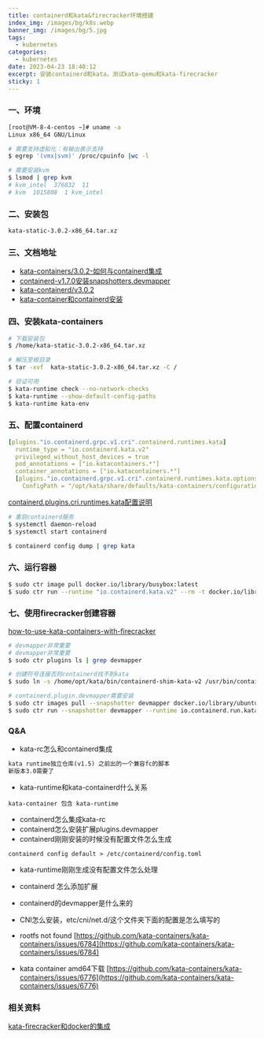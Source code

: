```yaml
---
title: containerd和kata&firecracker环境搭建
index_img: /images/bg/k8s.webp
banner_img: /images/bg/5.jpg
tags:
  - kubernetes
categories:
  - kubernetes
date: 2023-04-23 18:40:12
excerpt: 安装containerd和kata，测试kata-qemu和kata-firecracker
sticky: 1
---
```


### 一、环境

``` bash
[root@VM-8-4-centos ~]# uname -a
Linux x86_64 GNU/Linux

# 需要支持虚拟化：有输出表示支持
$ egrep '(vmx|svm)' /proc/cpuinfo |wc -l

# 需要安装kvm
$ lsmod | grep kvm
# kvm_intel  376832  11
# kvm  1015808  1 kvm_intel
```

### 二、安装包

``` txt
kata-static-3.0.2-x86_64.tar.xz
```

### 三、文档地址

- [kata-containers/3.0.2-如何与containerd集成](https://github.com/kata-containers/kata-containers/blob/3.0.2/docs/how-to/containerd-kata.md)
- [containerd-v1.7.0安装snapshotters.devmapper](https://github.com/containerd/containerd/blob/v1.7.0/docs/snapshotters/devmapper.md)
- [kata-containerd/v3.0.2](https://github.com/kata-containers/kata-containers/releases/tag/3.0.2)
- [kata-container和containerd安装](https://github.com/kata-containers/kata-containers/blob/main/docs/install/container-manager/containerd/containerd-install.md)


### 四、安装kata-containers

``` bash
# 下载安装包
$ /home/kata-static-3.0.2-x86_64.tar.xz

# 解压至根目录
$ tar -xvf  kata-static-3.0.2-x86_64.tar.xz -C /

# 验证可用
$ kata-runtime check --no-network-checks
$ kata-runtime --show-default-config-paths
$ kata-runtime kata-env
```

### 五、配置containerd

``` yml
[plugins."io.containerd.grpc.v1.cri".containerd.runtimes.kata]
  runtime_type = "io.containerd.kata.v2"
  privileged_without_host_devices = true
  pod_annotations = ["io.katacontainers.*"]
  container_annotations = ["io.katacontainers.*"]
  [plugins."io.containerd.grpc.v1.cri".containerd.runtimes.kata.options]
    ConfigPath = "/opt/kata/share/defaults/kata-containers/configuration.toml"
```
[containerd.plugins.cri.runtimes.kata配置说明](https://github.com/kata-containers/kata-containers/blob/main/docs/how-to/containerd-kata.md#kata-containers-as-a-runtimeclass)

``` bash
# 重启containerd服务
$ systemctl daemon-reload
$ systemctl start containerd 
```

``` bash 
$ containerd config dump | grep kata
```

### 六、运行容器

``` bash
$ sudo ctr image pull docker.io/library/busybox:latest
$ sudo ctr run --runtime "io.containerd.kata.v2" --rm -t docker.io/library/busybox:latest test-kata uname -r
```

### 七、使用firecracker创建容器


[how-to-use-kata-containers-with-firecracker](https://github.com/kata-containers/kata-containers/blob/3.0.2/docs/how-to/how-to-use-kata-containers-with-firecracker.md)

``` bash
# devmapper非常重要
# devmapper非常重要
$ sudo ctr plugins ls | grep devmapper

# 创建符号连接否则containerd找不到kata
$ sudo ln -s /home/opt/kata/bin/containerd-shim-kata-v2 /usr/bin/containerd-shim-kata-v2
```

``` bash
# containerd.plugin.devmapper需要安装
$ sudo ctr images pull --snapshotter devmapper docker.io/library/ubuntu:latest
$ sudo ctr run --snapshotter devmapper --runtime io.containerd.run.kata-fc.v2 -t --rm docker.io/library/ubuntu
```

### Q&A

- kata-rc怎么和containerd集成

``` txt
kata runtime独立仓库(v1.5) 之前出的一个兼容fc的脚本
新版本3.0需要了
```

- kata-runtime和kata-containerd什么关系

```
kata-container 包含 kata-runtime
```

- containerd怎么集成kata-rc
- containerd怎么安装扩展plugins.devmapper
- containerd刚刚安装的时候没有配置文件怎么生成
```
containerd config default > /etc/containerd/config.toml
```
- kata-runtime刚刚生成没有配置文件怎么处理
- containerd 怎么添加扩展
- containerd的devmapper是什么来的
- CNI怎么安装，etc/cni/net.d/这个文件夹下面的配置是怎么填写的

- rootfs not found
[https://github.com/kata-containers/kata-containers/issues/6784](https://github.com/kata-containers/kata-containers/issues/6784)

- kata container amd64下载
[https://github.com/kata-containers/kata-containers/issues/6776](https://github.com/kata-containers/kata-containers/issues/6776)


### 相关资料

[kata-firecracker和docker的集成](https://github.com/kata-containers/documentation/wiki/Initial-release-of-Kata-Containers-with-Firecracker-support)